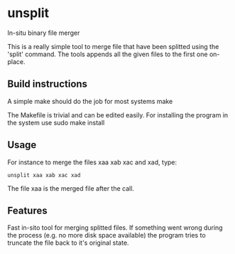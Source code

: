 # unsplit

In-situ binary file merger

This is a really simple tool to merge file that have been splitted using the 'split' command. The tools appends all the given files to the first one on-place.

## Build instructions

A simple make should do the job for most systems
    make

The Makefile is trivial and can be edited easily. For installing the program in the system use
    sudo make install


## Usage

For instance to merge the files xaa xab xac and xad, type:

    unsplit xaa xab xac xad

The file xaa is the merged file after the call.

## Features

Fast in-sito tool for merging splitted files. If something went wrong during the process (e.g. no more disk space available) the program tries to truncate the file back to it's original state.

